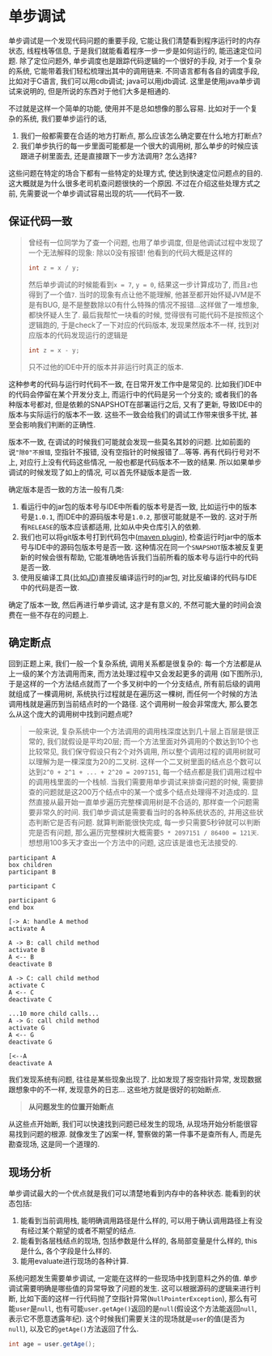 # 单步调试

单步调试是一个发现代码问题的重要手段, 它能让我们清楚看到程序运行时的内存状态, 线程栈等信息, 于是我们就能看着程序一步一步是如何运行的, 能迅速定位问题. 除了定位问题外, 单步调度也是跟踪代码逻辑的一个很好的手段, 对于一个复杂的系统, 它能带着我们轻松梳理出其中的调用链来. 不同语言都有各自的调度手段, 比如对于C语言, 我们可以用cdb调试; java可以用jdb调试. 这里是使用java单步调试来说明的, 但是所说的东西对于他们大多是相通的.

不过就是这样一个简单的功能, 使用并不是总如想像的那么容易. 比如对于一个复杂的系统, 我们要单步运行的话, 

1. 我们一般都需要在合适的地方打断点, 那么应该怎么确定要在什么地方打断点?
2. 我们单步执行的每一步里面可能都是一个很大的调用树, 那么单步的时候应该跟进子树里面去, 还是直接跟下一步方法调用? 怎么选择?

这些问题在特定的场合下都有一些特定的处理方式, 使达到快速定位问题点的目的. 这大概就是为什么很多老司机查问题很快的一个原因. 不过在介绍这些处理方式之前, 先需要说一个单步调试容易出现的坑——代码不一致.

## 保证代码一致

> 曾经有一位同学为了查一个问题, 也用了单步调度, 但是他调试过程中发现了一个无法解释的现象: 除以0没有报错! 他看到的代码大概是这样的
>
> ```java
> int z = x / y;
> ```
>
> 然后单步调试的时候能看到`x = 7`, `y = 0`, 结果这一步计算成功了, 而且`z`也得到了一个值`7`. 当时的现象有点让他不能理解, 他甚至都开始怀疑JVM是不是有BUG, 是不是整数除以0有什么特殊的情况不报错...这样做了一堆想象, 都快怀疑人生了. 最后我帮忙一块看的时候, 觉得很有可能代码不是按照这个逻辑跑的, 于是check了一下对应的代码版本, 发现果然版本不一样, 找到对应版本的代码发现运行的逻辑是
>
> ```java
> int z = x - y;
> ```
>
> 只不过他的IDE中开的版本并非运行时真正的版本. 

这种参考的代码与运行时代码不一致, 在日常开发工作中是常见的. 比如我们IDE中的代码会停留在某个开发分支上, 而运行中的代码是另一个分支的; 或者我们的各种版本号都对, 但是依赖的SNAPSHOT在部署运行之后, 又有了更新, 导致IDE中的版本与实际运行的版本不一致. 这些不一致会给我们的调试工作带来很多干扰, 甚至会影响我们判断的正确性. 

版本不一致, 在调试的时候我们可能就会发现一些莫名其妙的问题. 比如前面的说`"除0"不报错`, 空指针不报错, 没有空指针的时候报错了...等等. 再有代码行号对不上, 对应行上没有代码这些情况, 一般也都是代码版本不一致的结果. 所以如果单步调试的时候发现了如上的情况, 可以首先怀疑版本是否一致. 

确定版本是否一致的方法一般有几类: 

1. 看运行中的jar包的版本号与IDE中所看的版本号是否一致, 比如运行中的版本号是`1.0.1`, 而IDE中的源码版本号是`1.0.2`, 那很可能就是不一致的. 这对于所有`RELEASE`的版本应该都适用, 比如从中央仓库引入的依赖.
2. 我们也可以将git版本号打到代码包中([maven plugin](https://github.com/git-commit-id/maven-git-commit-id-plugin)), 检查运行时jar中的版本号与IDE中的源码包版本号是否一致. 这种情况在同一个`SNAPSHOT`版本被反复更新的时候会很有帮助, 它能准确地告诉我们当前所看的版本号与运行中的代码是否一致. 
3. 使用反编译工具(比如[JD](http://java-decompiler.github.io))直接反编译运行时的jar包, 对比反编译的代码与IDE中的代码是否一致. 

确定了版本一致, 然后再进行单步调试, 这才是有意义的, 不然可能大量的时间会浪费在一些不存在的问题上.

## 确定断点

回到正题上来, 我们一般一个复杂系统, 调用关系都是很复杂的: 每一个方法都是从上一级的某个方法调用而来, 而方法处理过程中又会发起更多的调用 (如下图所示), 于是这样的一个方法结点就而了一个多叉树中的一个分支结点, 所有前后级的调用就组成了一棵调用树, 系统执行过程就是在遍历这一棵树, 而任何一个时候的方法调用栈就是遍历到当前结点时的一个路径. 这个调用树一般会非常庞大, 那么要怎么从这个庞大的调用树中找到问题点呢?  

> 一般来说, 复杂系统中一个方法调用的调用栈深度达到几十层上百层是很正常的, 我们就假设是平均20层; 而一个方法里面对外调用的个数达到10个也比较常见, 我们保守假设只有2个对外调用, 所以整个调用过程的调用树就可以理解为是一棵深度为20的二叉树. 这样一个二叉树里面的结点总个数可以达到`2^0 + 2^1 + ... + 2^20 = 2097151`, 每一个结点都是我们调用过程中的调用栈里面的一个栈帧. 当我们需要用单步调试来排查问题的时候, 需要排查的问题就是这200万个结点中的某一个或多个结点处理得不对造成的. 
> 显然直接从最开始一直单步遍历完整棵调用树是不合适的, 那样查一个问题需要非常久的时间. 我们单步调试是需要看当时的各种系统状态的, 并用这些状态判断它是否有问题. 就算判断能很快完成, 每一步只需要5秒钟就可以判断完是否有问题, 那么遍历完整棵树大概需要`5 * 2097151 / 86400 = 121天`. 想想用100多天才查出一个方法中的问题, 这应该是谁也无法接受的. 

```plantuml
participant A
box children
participant B

participant C

participant G
end box

[-> A: handle A method
activate A

A -> B: call child method
activate B
A <-- B
deactivate B

A -> C: call child method
activate C
A <-- C
deactivate C

...10 more child calls...
A -> G: call child method
activate G
A <-- G
deactivate G

[<--A
deactivate A
```

我们发现系统有问题, 往往是某些现象出现了. 比如发现了报空指针异常, 发现数据跟想象中的不一样, 发现意外的日志... 这些地方就是很好的初始断点. 

> **从问题发生的位置开始断点**

从这些点开始断, 我们可以快速找到问题已经发生的现场, 从现场开始分析能很容易找到问题的根源. 就像发生了凶案一样, 警察做的第一件事不是查所有人, 而是先勘查现场, 这是同一个道理的. 

## 现场分析

单步调试最大的一个优点就是我们可以清楚地看到内存中的各种状态. 能看到的状态包括:

1. 能看到当前调用栈, 能明确调用路径是什么样的, 可以用于确认调用路径上有没有经过某个期望的或者不期望的结点.
2. 能看到各层栈结点的现场, 包括参数是什么样的, 各局部变量是什么样的, this是什么, 各个字段是什么样的.
3. 能用evaluate进行现场的各种计算.

系统问题发生需要单步调试, 一定能在这样的一些现场中找到意料之外的值. 单步调试需要明确是哪些值的异常导致了问题的发生. 这可以根据源码的逻辑来进行判断, 比如下面的这样一行代码抛了空指针异常(`NullPointerException`), 那么有可能`user`是`null`, 也有可能`user.getAge()`返回的是`null`(假设这个方法能返回`null`, 表示它不愿意透露年纪). 这个时候我们需要关注的现场就是`user`的值(是否为`null`), 以及它的`getAge()`方法返回了什么. 

```java
int age = user.getAge();
```

